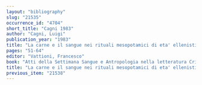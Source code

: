```yaml
---
layout: "bibliography"
slug: "21535"
occurrence_id: "4704"
short_title: "Cagni 1983"
author: "Cagni, Luigi"
publication_year: "1983"
title: "La carne e il sangue nei rituali mesopotamici di eta' ellenistica"
pages: "51-64"
editor: "Vattioni, Francesco"
book: "Atti della Settimana Sangue e Antropologia nella letteratura Cristiana 1 (Roma)"
title: "La carne e il sangue nei rituali mesopotamici di eta' ellenistica"
previous_item: "21538"
---
```

